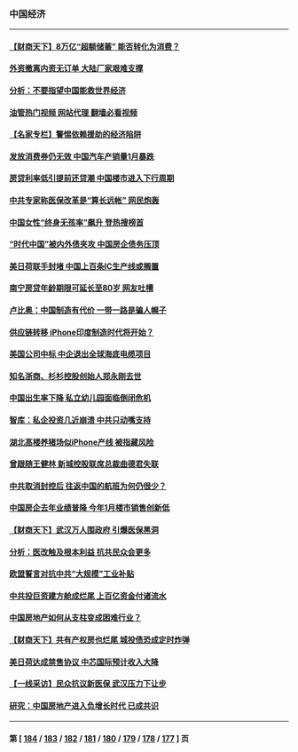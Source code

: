 ### 中国经济
---
#### [【财商天下】8万亿“超额储蓄” 能否转化为消费？](../../pages/ncid283/n13929896.md?02151245) 
#### [外资撤离内资无订单 大陆厂家艰难支撑](../../pages/ncid283/n13929696.md?02151245) 
#### [分析：不要指望中国能救世界经济](../../pages/ncid283/n13929174.md?02151245) 
#### [油管热门视频 网站代理 翻墙必看视频](http://138.2.39.72:81/youtube.html?epic-marker?02151245)
#### [【名家专栏】警惕依赖援助的经济陷阱](../../pages/ncid283/n13928980.md?02151245) 
#### [发放消费券仍无效 中国汽车产销量1月暴跌](../../pages/ncid283/n13929160.md?02151245) 
#### [房贷利率低引提前还贷潮 中国楼市进入下行周期](../../pages/ncid283/n13929147.md?02151245) 
#### [中共专家称医保改革是“算长远帐” 网民炮轰](../../pages/ncid283/n13928860.md?02151245) 
#### [中国女性“终身无孩率”飙升 登热搜榜首](../../pages/ncid283/n13928873.md?02151245) 
#### [“时代中国”被内外债夹攻 中国房企债务压顶](../../pages/ncid283/n13928337.md?02151245) 
#### [美日荷联手封堵 中国上百条IC生产线或搁置](../../pages/ncid283/n13928285.md?02151245) 
#### [南宁房贷年龄期限可延长至80岁 网友吐槽](../../pages/ncid283/n13928048.md?02151245) 
#### [卢比奥：中国制造有代价 一带一路是骗人幌子](../../pages/ncid283/n13927248.md?02151245) 
#### [供应链转移 iPhone印度制造时代将开始？](../../pages/ncid283/n13927744.md?02151245) 
#### [美国公司中标 中企退出全球海底电缆项目](../../pages/ncid283/n13927249.md?02151245) 
#### [知名浙商、杉杉控股创始人郑永刚去世](../../pages/ncid283/n13927615.md?02151245) 
#### [中国出生率下降 私立幼儿园面临倒闭危机](../../pages/ncid283/n13927572.md?02151245) 
#### [智库：私企投资几近崩溃 中共只动嘴支持](../../pages/ncid283/n13927290.md?02151245) 
#### [湖北高楼养猪场似iPhone产线 被指藏风险](../../pages/ncid283/n13926526.md?02151245) 
#### [曾跟随王健林 新城控股联席总裁曲德君失联](../../pages/ncid283/n13927379.md?02151245) 
#### [中共取消封控后 往返中国的航班为何仍很少？](../../pages/ncid283/n13927289.md?02151245) 
#### [中国房企去年业绩普降 今年1月楼市销售创新低](../../pages/ncid283/n13927253.md?02151245) 
#### [【财商天下】武汉万人围政府 引爆医保黑洞](../../pages/ncid283/n13927281.md?02151245) 
#### [分析：医改触及根本利益 抗共民众会更多](../../pages/ncid283/n13926456.md?02151245) 
#### [欧盟誓言对抗中共“大规模”工业补贴](../../pages/ncid283/n13927206.md?02151245) 
#### [中共投巨资建方舱成烂尾 上百亿资金付诸流水](../../pages/ncid283/n13927250.md?02151245) 
#### [中国房地产如何从支柱变成困难行业？](../../pages/ncid283/n13926791.md?02151245) 
#### [【财商天下】共有产权房也烂尾 城投债恐成定时炸弹](../../pages/ncid283/n13926608.md?02151245) 
#### [美日荷达成禁售协议 中芯国际预计收入大降](../../pages/ncid283/n13926542.md?02151245) 
#### [【一线采访】民众抗议新医保 武汉压力下让步](../../pages/ncid283/n13926500.md?02151245) 
#### [研究：中国房地产进入负增长时代 已成共识](../../pages/ncid283/n13926564.md?02151245) 

---
#### 第 [ [184](./184.md?02151245) / [183](./183.md?02151245) / [182](./182.md?02151245) / [181](./181.md?02151245) / [180](./180.md?02151245) / [179](./179.md?02151245) / [178](./178.md?02151245) / [177](./177.md?02151245) ] 页
